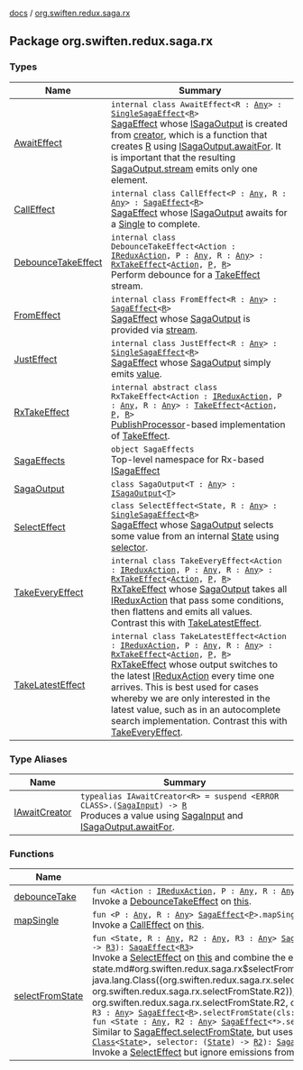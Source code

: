 [docs](../index.md) / [org.swiften.redux.saga.rx](./index.md)

## Package org.swiften.redux.saga.rx

### Types

| Name | Summary |
|---|---|
| [AwaitEffect](-await-effect/index.md) | `internal class AwaitEffect<R : `[`Any`](https://kotlinlang.org/api/latest/jvm/stdlib/kotlin/-any/index.html)`> : `[`SingleSagaEffect`](../org.swiften.redux.saga.common/-single-saga-effect/index.md)`<`[`R`](-await-effect/index.md#R)`>`<br>[SagaEffect](../org.swiften.redux.saga.common/-saga-effect/index.md) whose [ISagaOutput](../org.swiften.redux.saga.common/-i-saga-output/index.md) is created from [creator](-await-effect/creator.md), which is a function that creates [R](-await-effect/index.md#R) using [ISagaOutput.awaitFor](../org.swiften.redux.core/-i-async-job/await-for.md). It is important that the resulting [SagaOutput.stream](-saga-output/stream.md) emits only one element. |
| [CallEffect](-call-effect/index.md) | `internal class CallEffect<P : `[`Any`](https://kotlinlang.org/api/latest/jvm/stdlib/kotlin/-any/index.html)`, R : `[`Any`](https://kotlinlang.org/api/latest/jvm/stdlib/kotlin/-any/index.html)`> : `[`SagaEffect`](../org.swiften.redux.saga.common/-saga-effect/index.md)`<`[`R`](-call-effect/index.md#R)`>`<br>[SagaEffect](../org.swiften.redux.saga.common/-saga-effect/index.md) whose [ISagaOutput](../org.swiften.redux.saga.common/-i-saga-output/index.md) awaits for a [Single](#) to complete. |
| [DebounceTakeEffect](-debounce-take-effect/index.md) | `internal class DebounceTakeEffect<Action : `[`IReduxAction`](../org.swiften.redux.core/-i-redux-action.md)`, P : `[`Any`](https://kotlinlang.org/api/latest/jvm/stdlib/kotlin/-any/index.html)`, R : `[`Any`](https://kotlinlang.org/api/latest/jvm/stdlib/kotlin/-any/index.html)`> : `[`RxTakeEffect`](-rx-take-effect/index.md)`<`[`Action`](-debounce-take-effect/index.md#Action)`, `[`P`](-debounce-take-effect/index.md#P)`, `[`R`](-debounce-take-effect/index.md#R)`>`<br>Perform debounce for a [TakeEffect](../org.swiften.redux.saga.common/-take-effect/index.md) stream. |
| [FromEffect](-from-effect/index.md) | `internal class FromEffect<R : `[`Any`](https://kotlinlang.org/api/latest/jvm/stdlib/kotlin/-any/index.html)`> : `[`SagaEffect`](../org.swiften.redux.saga.common/-saga-effect/index.md)`<`[`R`](-from-effect/index.md#R)`>`<br>[SagaEffect](../org.swiften.redux.saga.common/-saga-effect/index.md) whose [SagaOutput](-saga-output/index.md) is provided via [stream](-from-effect/stream.md). |
| [JustEffect](-just-effect/index.md) | `internal class JustEffect<R : `[`Any`](https://kotlinlang.org/api/latest/jvm/stdlib/kotlin/-any/index.html)`> : `[`SingleSagaEffect`](../org.swiften.redux.saga.common/-single-saga-effect/index.md)`<`[`R`](-just-effect/index.md#R)`>`<br>[SagaEffect](../org.swiften.redux.saga.common/-saga-effect/index.md) whose [SagaOutput](-saga-output/index.md) simply emits [value](-just-effect/value.md). |
| [RxTakeEffect](-rx-take-effect/index.md) | `internal abstract class RxTakeEffect<Action : `[`IReduxAction`](../org.swiften.redux.core/-i-redux-action.md)`, P : `[`Any`](https://kotlinlang.org/api/latest/jvm/stdlib/kotlin/-any/index.html)`, R : `[`Any`](https://kotlinlang.org/api/latest/jvm/stdlib/kotlin/-any/index.html)`> : `[`TakeEffect`](../org.swiften.redux.saga.common/-take-effect/index.md)`<`[`Action`](-rx-take-effect/index.md#Action)`, `[`P`](-rx-take-effect/index.md#P)`, `[`R`](-rx-take-effect/index.md#R)`>`<br>[PublishProcessor](#)-based implementation of [TakeEffect](../org.swiften.redux.saga.common/-take-effect/index.md). |
| [SagaEffects](-saga-effects/index.md) | `object SagaEffects`<br>Top-level namespace for Rx-based [ISagaEffect](../org.swiften.redux.saga.common/-i-saga-effect.md) |
| [SagaOutput](-saga-output/index.md) | `class SagaOutput<T : `[`Any`](https://kotlinlang.org/api/latest/jvm/stdlib/kotlin/-any/index.html)`> : `[`ISagaOutput`](../org.swiften.redux.saga.common/-i-saga-output/index.md)`<`[`T`](-saga-output/index.md#T)`>` |
| [SelectEffect](-select-effect/index.md) | `class SelectEffect<State, R : `[`Any`](https://kotlinlang.org/api/latest/jvm/stdlib/kotlin/-any/index.html)`> : `[`SingleSagaEffect`](../org.swiften.redux.saga.common/-single-saga-effect/index.md)`<`[`R`](-select-effect/index.md#R)`>`<br>[SagaEffect](../org.swiften.redux.saga.common/-saga-effect/index.md) whose [SagaOutput](-saga-output/index.md) selects some value from an internal [State](-select-effect/index.md#State) using [selector](-select-effect/selector.md). |
| [TakeEveryEffect](-take-every-effect/index.md) | `internal class TakeEveryEffect<Action : `[`IReduxAction`](../org.swiften.redux.core/-i-redux-action.md)`, P : `[`Any`](https://kotlinlang.org/api/latest/jvm/stdlib/kotlin/-any/index.html)`, R : `[`Any`](https://kotlinlang.org/api/latest/jvm/stdlib/kotlin/-any/index.html)`> : `[`RxTakeEffect`](-rx-take-effect/index.md)`<`[`Action`](-take-every-effect/index.md#Action)`, `[`P`](-take-every-effect/index.md#P)`, `[`R`](-take-every-effect/index.md#R)`>`<br>[RxTakeEffect](-rx-take-effect/index.md) whose [SagaOutput](-saga-output/index.md) takes all [IReduxAction](../org.swiften.redux.core/-i-redux-action.md) that pass some conditions, then flattens and emits all values. Contrast this with [TakeLatestEffect](-take-latest-effect/index.md). |
| [TakeLatestEffect](-take-latest-effect/index.md) | `internal class TakeLatestEffect<Action : `[`IReduxAction`](../org.swiften.redux.core/-i-redux-action.md)`, P : `[`Any`](https://kotlinlang.org/api/latest/jvm/stdlib/kotlin/-any/index.html)`, R : `[`Any`](https://kotlinlang.org/api/latest/jvm/stdlib/kotlin/-any/index.html)`> : `[`RxTakeEffect`](-rx-take-effect/index.md)`<`[`Action`](-take-latest-effect/index.md#Action)`, `[`P`](-take-latest-effect/index.md#P)`, `[`R`](-take-latest-effect/index.md#R)`>`<br>[RxTakeEffect](-rx-take-effect/index.md) whose output switches to the latest [IReduxAction](../org.swiften.redux.core/-i-redux-action.md) every time one arrives. This is best used for cases whereby we are only interested in the latest value, such as in an autocomplete search implementation. Contrast this with [TakeEveryEffect](-take-every-effect/index.md). |

### Type Aliases

| Name | Summary |
|---|---|
| [IAwaitCreator](-i-await-creator.md) | `typealias IAwaitCreator<R> = suspend <ERROR CLASS>.(`[`SagaInput`](../org.swiften.redux.saga.common/-saga-input/index.md)`) -> `[`R`](-i-await-creator.md#R)<br>Produces a value using [SagaInput](../org.swiften.redux.saga.common/-saga-input/index.md) and [ISagaOutput.awaitFor](../org.swiften.redux.core/-i-async-job/await-for.md). |

### Functions

| Name | Summary |
|---|---|
| [debounceTake](debounce-take.md) | `fun <Action : `[`IReduxAction`](../org.swiften.redux.core/-i-redux-action.md)`, P : `[`Any`](https://kotlinlang.org/api/latest/jvm/stdlib/kotlin/-any/index.html)`, R : `[`Any`](https://kotlinlang.org/api/latest/jvm/stdlib/kotlin/-any/index.html)`> `[`TakeEffect`](../org.swiften.redux.saga.common/-take-effect/index.md)`<`[`Action`](debounce-take.md#Action)`, `[`P`](debounce-take.md#P)`, `[`R`](debounce-take.md#R)`>.debounceTake(millis: `[`Long`](https://kotlinlang.org/api/latest/jvm/stdlib/kotlin/-long/index.html)`): `[`TakeEffect`](../org.swiften.redux.saga.common/-take-effect/index.md)`<`[`Action`](debounce-take.md#Action)`, `[`P`](debounce-take.md#P)`, `[`R`](debounce-take.md#R)`>`<br>Invoke a [DebounceTakeEffect](-debounce-take-effect/index.md) on [this](debounce-take/-this-.md). |
| [mapSingle](map-single.md) | `fun <P : `[`Any`](https://kotlinlang.org/api/latest/jvm/stdlib/kotlin/-any/index.html)`, R : `[`Any`](https://kotlinlang.org/api/latest/jvm/stdlib/kotlin/-any/index.html)`> `[`SagaEffect`](../org.swiften.redux.saga.common/-saga-effect/index.md)`<`[`P`](map-single.md#P)`>.mapSingle(transformer: (`[`P`](map-single.md#P)`) -> <ERROR CLASS><`[`R`](map-single.md#R)`>): `[`SagaEffect`](../org.swiften.redux.saga.common/-saga-effect/index.md)`<`[`R`](map-single.md#R)`>`<br>Invoke a [CallEffect](-call-effect/index.md) on [this](map-single/-this-.md). |
| [selectFromState](select-from-state.md) | `fun <State, R : `[`Any`](https://kotlinlang.org/api/latest/jvm/stdlib/kotlin/-any/index.html)`, R2 : `[`Any`](https://kotlinlang.org/api/latest/jvm/stdlib/kotlin/-any/index.html)`, R3 : `[`Any`](https://kotlinlang.org/api/latest/jvm/stdlib/kotlin/-any/index.html)`> `[`SagaEffect`](../org.swiften.redux.saga.common/-saga-effect/index.md)`<`[`R`](select-from-state.md#R)`>.selectFromState(cls: `[`Class`](http://docs.oracle.com/javase/6/docs/api/java/lang/Class.html)`<`[`State`](select-from-state.md#State)`>, selector: (`[`State`](select-from-state.md#State)`) -> `[`R2`](select-from-state.md#R2)`, combiner: (`[`R`](select-from-state.md#R)`, `[`R2`](select-from-state.md#R2)`) -> `[`R3`](select-from-state.md#R3)`): `[`SagaEffect`](../org.swiften.redux.saga.common/-saga-effect/index.md)`<`[`R3`](select-from-state.md#R3)`>`<br>Invoke a [SelectEffect](-select-effect/index.md) on [this](select-from-state/-this-.md) and combine the emitted values with [combiner](select-from-state.md#org.swiften.redux.saga.rx$selectFromState(org.swiften.redux.saga.common.SagaEffect((org.swiften.redux.saga.rx.selectFromState.R)), java.lang.Class((org.swiften.redux.saga.rx.selectFromState.State)), kotlin.Function1((org.swiften.redux.saga.rx.selectFromState.State, org.swiften.redux.saga.rx.selectFromState.R2)), kotlin.Function2((org.swiften.redux.saga.rx.selectFromState.R, org.swiften.redux.saga.rx.selectFromState.R2, org.swiften.redux.saga.rx.selectFromState.R3)))/combiner).`fun <State : `[`Any`](https://kotlinlang.org/api/latest/jvm/stdlib/kotlin/-any/index.html)`, R : `[`Any`](https://kotlinlang.org/api/latest/jvm/stdlib/kotlin/-any/index.html)`, R2 : `[`Any`](https://kotlinlang.org/api/latest/jvm/stdlib/kotlin/-any/index.html)`, R3 : `[`Any`](https://kotlinlang.org/api/latest/jvm/stdlib/kotlin/-any/index.html)`> `[`SagaEffect`](../org.swiften.redux.saga.common/-saga-effect/index.md)`<`[`R`](select-from-state.md#R)`>.selectFromState(cls: `[`KClass`](https://kotlinlang.org/api/latest/jvm/stdlib/kotlin.reflect/-k-class/index.html)`<`[`State`](select-from-state.md#State)`>, selector: (`[`State`](select-from-state.md#State)`) -> `[`R2`](select-from-state.md#R2)`, combiner: (`[`R`](select-from-state.md#R)`, `[`R2`](select-from-state.md#R2)`) -> `[`R3`](select-from-state.md#R3)`): `[`SagaEffect`](../org.swiften.redux.saga.common/-saga-effect/index.md)`<`[`R3`](select-from-state.md#R3)`>`<br>`fun <State : `[`Any`](https://kotlinlang.org/api/latest/jvm/stdlib/kotlin/-any/index.html)`, R2 : `[`Any`](https://kotlinlang.org/api/latest/jvm/stdlib/kotlin/-any/index.html)`> `[`SagaEffect`](../org.swiften.redux.saga.common/-saga-effect/index.md)`<*>.selectFromState(cls: `[`KClass`](https://kotlinlang.org/api/latest/jvm/stdlib/kotlin.reflect/-k-class/index.html)`<`[`State`](select-from-state.md#State)`>, selector: (`[`State`](select-from-state.md#State)`) -> `[`R2`](select-from-state.md#R2)`): `[`SagaEffect`](../org.swiften.redux.saga.common/-saga-effect/index.md)`<`[`R2`](select-from-state.md#R2)`>`<br>Similar to [SagaEffect.selectFromState](select-from-state.md), but uses [KClass](https://kotlinlang.org/api/latest/jvm/stdlib/kotlin.reflect/-k-class/index.html) instead of [Class](http://docs.oracle.com/javase/6/docs/api/java/lang/Class.html).`fun <State, R2 : `[`Any`](https://kotlinlang.org/api/latest/jvm/stdlib/kotlin/-any/index.html)`> `[`SagaEffect`](../org.swiften.redux.saga.common/-saga-effect/index.md)`<*>.selectFromState(cls: `[`Class`](http://docs.oracle.com/javase/6/docs/api/java/lang/Class.html)`<`[`State`](select-from-state.md#State)`>, selector: (`[`State`](select-from-state.md#State)`) -> `[`R2`](select-from-state.md#R2)`): `[`SagaEffect`](../org.swiften.redux.saga.common/-saga-effect/index.md)`<`[`R2`](select-from-state.md#R2)`>`<br>Invoke a [SelectEffect](-select-effect/index.md) but ignore emissions from [this](select-from-state/-this-.md). |
